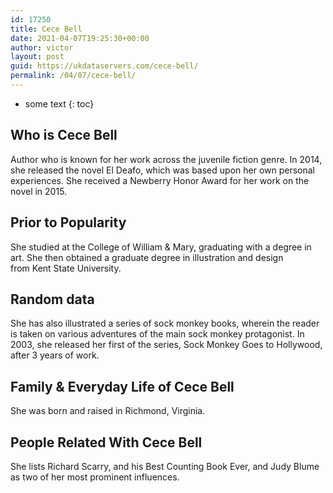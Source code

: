 ```yaml
---
id: 17250
title: Cece Bell
date: 2021-04-07T19:25:30+00:00
author: victor
layout: post
guid: https://ukdataservers.com/cece-bell/
permalink: /04/07/cece-bell/
---
```


* some text
{: toc}


## Who is Cece Bell



Author who is known for her work across the juvenile fiction genre. In 2014, she released the novel El Deafo, which was based upon her own personal experiences. She received a Newberry Honor Award for her work on the novel in 2015.

                
                
                
## Prior to Popularity



She studied at the College of William & Mary, graduating with a degree in art. She then obtained a graduate degree in illustration and design from Kent State University.

                
                
                
## Random data



She has also illustrated a series of sock monkey books, wherein the reader is taken on various adventures of the main sock monkey protagonist. In 2003, she released her first of the series, Sock Monkey Goes to Hollywood, after 3 years of work.

                
                
                
## Family & Everyday Life of Cece Bell



She was born and raised in Richmond, Virginia.

                
                
                
## People Related With Cece Bell



She lists Richard Scarry, and his Best Counting Book Ever, and Judy Blume as two of her most prominent influences.

                
              
            
          
          
          